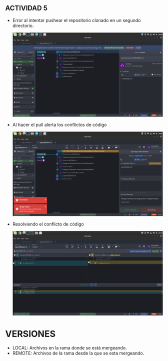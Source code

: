 ## ACTIVIDAD 5

  * Error al intentar pushear el repositorio clonado en un segundo directorio.

    ![alt text](capture4.png)

  * Al hacer el pull alerta los conflictos de código

      ![alt text](capture5.png)

  * Resolviendo el conflicto de código

       ![alt text](capture6.png)

# VERSIONES

  * LOCAL: Archivos en la rama donde se está mergeando.
  * REMOTE: Archivos de la rama desde la que se esta mergeando. 
